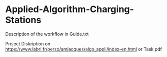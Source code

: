 # Applied-Algorithm-Charging-Stations

Description of the workflow in Guide.txt
 
Project Diskription on https://www.labri.fr/perso/amjacques/algo_appli/index-en.html or Task.pdf




